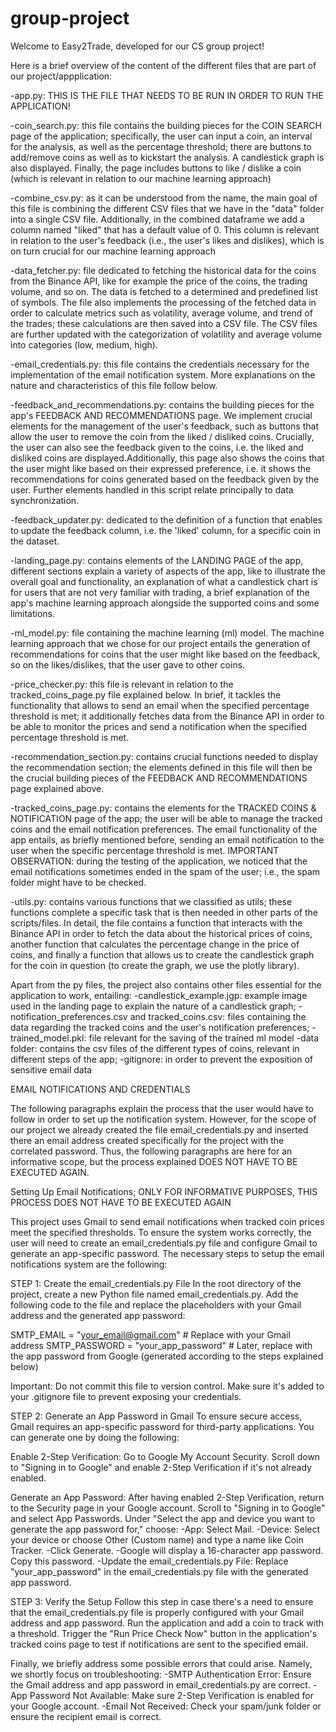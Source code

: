 # group-project

Welcome to Easy2Trade, developed for our CS group project!

Here is a brief overview of the content of the different files that are part of our project/appplication:

-app.py: THIS IS THE FILE THAT NEEDS TO BE RUN IN ORDER TO RUN THE APPLICATION! 

-coin_search.py: this file contains the building pieces for the COIN SEARCH page of the application; 
specifically, the user can input a coin, an interval for the analysis, as well as the percentage threshold; there are buttons to add/remove coins as well as to kickstart the analysis. A candlestick graph is also displayed. Finally, the page includes buttons to like / dislike a coin (which is relevant in relation to our machine learning approach)

-combine_csv.py: as it can be understood from the name, the main goal of this file is combining the different CSV files that we have in the "data" folder into a single CSV file. Additionally, in the combined dataframe we add a column named "liked" that has a default value of 0. This column is relevant in relation to the user's feedback (i.e., the user's likes and dislikes), which is on turn crucial for our machine learning approach

-data_fetcher.py: file dedicated to fetching the historical data for the coins from the Binance API, like for example the price of the coins, the trading volume, and so on. The data is fetched to a determined and predefined list of symbols. The file also implements the processing of the fetched data in order to calculate metrics such as volatility, average volume, and trend of the trades; these calculations are then saved into a CSV file. The CSV files are further updated with the categorization of volatility and average volume into categories (low, medium, high).

-email_credentials.py: this file contains the credentials necessary for the implementation of the email notification system. More explanations on the nature and characteristics of this file follow below.

-feedback_and_recommendations.py: contains the building pieces for the app's FEEDBACK AND RECOMMENDATIONS page. We implement crucial elements for the management of the user's feedback, such as buttons that allow the user to remove the coin from the liked / disliked coins. Crucially,
the user can also see the feedback given to the coins, i.e. the liked and disliked coins are displayed.Additionally, this page also shows the coins that the user might like based on their expressed preference, i.e. it shows the recommendations for coins generated based on the feedback given by the user. Further elements handled in this script relate principally to data synchronization.

-feedback_updater.py: dedicated to the definition of a function that enables to update the feedback column, i.e. the 'liked' column, for a specific coin in the dataset.

-landing_page.py: contains elements of the LANDING PAGE of the app, different sections explain a variety of aspects of the app, like to illustrate the overall goal and functionality, an explanation of what a candlestick chart is for users that are not very familiar with trading, a brief explanation of the app's machine learning approach alongside the supported coins and some limitations.

-ml_model.py: file containing the machine learning (ml) model. The machine learning approach that we chose for our project entails the generation of recommendations for coins that the user might like based on the feedback, so on the likes/dislikes, that the user gave to other coins.

-price_checker.py: this file is relevant in relation to the tracked_coins_page.py file explained below.
In brief, it tackles the functionality that allows to send an email when the specified percentage threshold is met; it additionally fetches data from the Binance API in order to be able to monitor the prices and send a notification when the specified percentage threshold is met.

-recommendation_section.py: contains crucial functions needed to display the recommendation section; the elements defined in this file will then be the crucial building pieces of the FEEDBACK AND RECOMMENDATIONS page explained above.

-tracked_coins_page.py: contains the elements for the TRACKED COINS & NOTIFICATION page of the app; the user will be able to manage the tracked coins and the email notification preferences. The email functionality of the app entails, as briefly mentioned before, sending an email notification to the user when the specific percentage threshold is met. IMPORTANT OBSERVATION: during the testing of the application, we noticed that the email notifications sometimes ended in the spam of the user; i.e., the spam folder might have to be checked.

-utils.py: contains various functions that we classified as utils; these functions complete a specific task that is then needed in other parts of the scripts/files. In detail, the file contains a function that interacts with the Binance API in order to fetch the data about the historical prices of coins, another function that calculates the percentage change in the price of coins, and finally a function that allows us to create the candlestick graph for the coin in question (to create the graph, we use the plotly library).

Apart from the py files, the project also contains other files essential for the application to work, entailing:
-candlestick_example.jgp: example image used in the landing page to explain the nature of a candlestick graph;
-notification_preferences.csv and tracked_coins.csv: files containing the data regarding the tracked coins and the user's notification preferences;
-trained_model.pkl: file relevant for the saving of the trained ml model
-data folder: contains the csv files of the different types of coins, relevant in different steps of the app;
-gitignore: in order to prevent the exposition of sensitive email data






EMAIL NOTIFICATIONS AND CREDENTIALS

The following paragraphs explain the process that the user would have to follow in order to set up the
notification system. However, for the scope of our project we already created the file
email_credentials.py and inserted there an email address created specifically for the project with the
correlated password. Thus, the following paragraphs are here for an informative scope, but 
the process explained DOES NOT HAVE TO BE EXECUTED AGAIN.


Setting Up Email Notifications; ONLY FOR INFORMATIVE PURPOSES, THIS PROCESS DOES NOT HAVE TO BE EXECUTED AGAIN

This project uses Gmail to send email notifications when tracked coin prices meet the specified thresholds. To ensure the system works correctly, the user will need to create an email_credentials.py file and configure Gmail to generate an app-specific password. The necessary steps to setup the email notifications system are the following:

STEP 1: Create the email_credentials.py File
In the root directory of the project, create a new Python file named email_credentials.py.
Add the following code to the file and replace the placeholders with your Gmail address and the generated app password:

SMTP_EMAIL = "your_email@gmail.com"  # Replace with your Gmail address
SMTP_PASSWORD = "your_app_password"  # Later, replace with the app password from Google (generated according to the steps explained below)

Important: Do not commit this file to version control. Make sure it's added to your .gitignore file to prevent exposing your credentials.

STEP 2: Generate an App Password in Gmail
To ensure secure access, Gmail requires an app-specific password for third-party applications. You can generate one by doing the following:

Enable 2-Step Verification:
Go to Google My Account Security.
Scroll down to "Signing in to Google" and enable 2-Step Verification if it's not already enabled.

Generate an App Password:
After having enabled 2-Step Verification, return to the Security page in your Google account.
Scroll to "Signing in to Google" and select App Passwords.
Under "Select the app and device you want to generate the app password for," choose:
-App: Select Mail.
-Device: Select your device or choose Other (Custom name) and type a name like Coin Tracker.
-Click Generate.
-Google will display a 16-character app password. Copy this password.
-Update the email_credentials.py File:
Replace "your_app_password" in the email_credentials.py file with the generated app password.


STEP 3: Verify the Setup
Follow this step in case there's a need to ensure that the email_credentials.py file is properly configured with your Gmail address and app password.
Run the application and add a coin to track with a threshold.
Trigger the "Run Price Check Now" button in the application's tracked coins page to test if notifications are sent to the specified email.
 
 Finally, we briefly address some possible errors that could arise. Namely, we shortly focus on troubleshooting:
-SMTP Authentication Error: Ensure the Gmail address and app password in email_credentials.py are correct.
-App Password Not Available: Make sure 2-Step Verification is enabled for your Google account.
-Email Not Received: Check your spam/junk folder or ensure the recipient email is correct.
